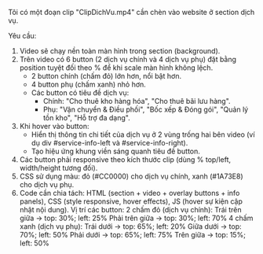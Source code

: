 Tôi có một đoạn clip "ClipDichVu.mp4" cần chèn vào website ở section dịch vụ.

Yêu cầu:
1. Video sẽ chạy nền toàn màn hình trong section (background).
2. Trên video có 6 button (2 dịch vụ chính và 4 dịch vụ phụ) đặt bằng position tuyệt đối theo % để khi scale màn hình không lệch.
   - 2 button chính (chấm đỏ) lớn hơn, nổi bật hơn.
   - 4 button phụ (chấm xanh) nhỏ hơn.
   - Các button có tiêu đề dịch vụ: 
     + Chính: "Cho thuê kho hàng hóa", "Cho thuê bãi lưu hàng".
     + Phụ: "Vận chuyển & Điều phối", "Bốc xếp & Đóng gói", "Quản lý tồn kho", "Hỗ trợ đa dạng".
3. Khi hover vào button:
   - Hiển thị thông tin chi tiết của dịch vụ ở 2 vùng trống hai bên video (ví dụ div #service-info-left và #service-info-right).
   - Tạo hiệu ứng khung viền sáng quanh tiêu đề button.
4. Các button phải responsive theo kích thước clip (dùng % top/left, width/height tương đối).
5. CSS sử dụng màu: đỏ (#CC0000) cho dịch vụ chính, xanh (#1A73E8) cho dịch vụ phụ.
6. Code cần chia tách: HTML (section + video + overlay buttons + info panels), CSS (style responsive, hover effects), JS (hover sự kiện cập nhật nội dung).
Vị trí các button:
2 chấm đỏ (dịch vụ chính):
Trái trên giữa → top: 30%; left: 25%
Phải trên giữa → top: 30%; left: 70%
4 chấm xanh (dịch vụ phụ):
Trái dưới → top: 65%; left: 20%
Giữa dưới → top: 70%; left: 50%
Phải dưới → top: 65%; left: 75%
Trên giữa → top: 15%; left: 50%
